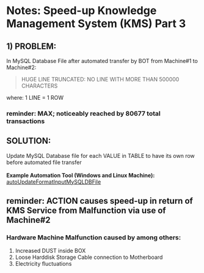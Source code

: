 # Notes: Speed-up Knowledge Management System (KMS) Part 3
## 1) PROBLEM:
In MySQL Database File after automated transfer by BOT from Machine#1 to Machine#2: <br/>

> HUGE LINE TRUNCATED: NO LINE WITH MORE THAN 500000 CHARACTERS

where: 1 LINE = 1 ROW 

### reminder: MAX; noticeably reached by 80677 total transactions

## SOLUTION:
Update MySQL Database file for each VALUE in TABLE to have its own row before automated file transfer<br/>
<br/>
<b>Example Automation Tool (Windows and Linux Machine):</b> [autoUpdateFormatInputMySQLDBFile](https://github.com/usbong/KMS/tree/master/DB/add-on%20software)

## reminder: ACTION causes speed-up in return of KMS Service from Malfunction via use of Machine#2
### Hardware Machine Malfunction caused by among others:
1) Increased DUST inside BOX<br/>
2) Loose Harddisk Storage Cable connection to Motherboard<br/>
3) Electricity fluctuations<br/>



